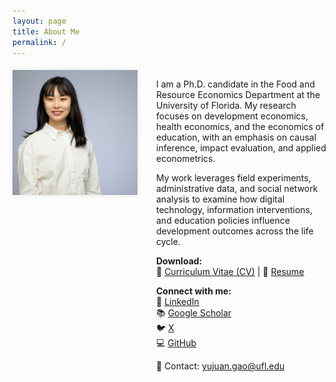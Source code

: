 ```yaml
---
layout: page
title: About Me
permalink: /
---
```


<div style="display: flex; align-items: flex-start; flex-wrap: wrap; margin-top: 20px;">

  <div style="flex: 0 0 200px; text-align: center;">
    <img src="yujuangao.jpg" alt="Yujuan Gao" style="width: 200px; height: 200px; object-fit: cover; box-shadow: 0 0 8px rgba(0,0,0,0.1);">
  </div>

  <div style="flex: 1; margin-left: 30px; min-width: 250px;">

  <p>I am a Ph.D. candidate in the Food and Resource Economics Department at the University of Florida. My research focuses on development economics, health economics, and the economics of education, with an emphasis on causal inference, impact evaluation, and applied econometrics.</p>

  <p>My work leverages field experiments, administrative data, and social network analysis to examine how digital technology, information interventions, and education policies influence development outcomes across the life cycle.</p>

  <p><strong>Download:</strong><br>
  📄 <a href="CV_Yujuan Gao.pdf">Curriculum Vitae (CV)</a> | 📑 <a href="Resume_Yujuan Gao.pdf">Resume</a>
  </p>

  <p><strong>Connect with me:</strong><br>
  🔗 <a href="https://www.linkedin.com/in/yujuangao/">LinkedIn</a><br>
  📚 <a href="https://scholar.google.com/citations?user=YOURREALID">Google Scholar</a><br>
  🐦 <a href="https://twitter.com/gyj54321418">X</a><br>
  💻 <a href="https://github.com/yujuangao?tab=repositories">GitHub</a>
  </p>

  <p style="text-align: left; font-size: 14px;">
    📧 Contact: <a href="mailto:yujuan.gao@ufl.edu">yujuan.gao@ufl.edu</a>
  </p>
  
  </div>

</div>
